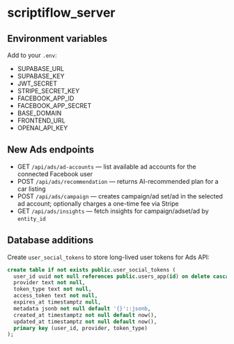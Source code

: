 # scriptiflow_server

## Environment variables

Add to your `.env`:

- SUPABASE_URL
- SUPABASE_KEY
- JWT_SECRET
- STRIPE_SECRET_KEY
- FACEBOOK_APP_ID
- FACEBOOK_APP_SECRET
- BASE_DOMAIN
- FRONTEND_URL
- OPENAI_API_KEY

## New Ads endpoints

- GET `/api/ads/ad-accounts` — list available ad accounts for the connected Facebook user
- POST `/api/ads/recommendation` — returns AI-recommended plan for a car listing
- POST `/api/ads/campaign` — creates campaign/ad set/ad in the selected ad account; optionally charges a one-time fee via Stripe
- GET `/api/ads/insights` — fetch insights for campaign/adset/ad by `entity_id`

## Database additions

Create `user_social_tokens` to store long-lived user tokens for Ads API:

```sql
create table if not exists public.user_social_tokens (
  user_id uuid not null references public.users_app(id) on delete cascade,
  provider text not null,
  token_type text not null,
  access_token text not null,
  expires_at timestamptz null,
  metadata jsonb not null default '{}'::jsonb,
  created_at timestamptz not null default now(),
  updated_at timestamptz not null default now(),
  primary key (user_id, provider, token_type)
);
```